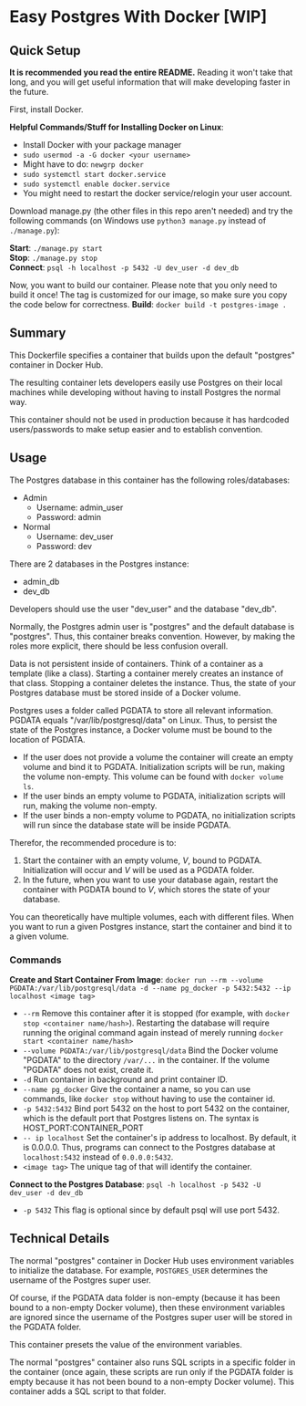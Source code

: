 # Easy Postgres With Docker [WIP]
## Quick Setup
**It is recommended you read the entire README.** Reading it won't take that long, and you will get useful information that will make developing faster in the future.

First, install Docker.

**Helpful Commands/Stuff for Installing Docker on Linux**:
- Install Docker with your package manager
- `sudo usermod -a -G docker <your username>`
- Might have to do: `newgrp docker`
- `sudo systemctl start docker.service`
- `sudo systemctl enable docker.service`
- You might need to restart the docker service/relogin your user account.

Download manage.py (the other files in this repo aren't needed) and try the following commands (on Windows use `python3 manage.py` instead of `./manage.py`):

**Start**: `./manage.py start`  
**Stop**: `./manage.py stop`  
**Connect**: `psql -h localhost -p 5432 -U dev_user -d dev_db`

Now, you want to build our container. Please note that you only need to build it once!
The tag is customized for our image, so make sure you copy the code below for correctness.
**Build**: `docker build -t postgres-image .`

## Summary
This Dockerfile specifies a container that builds upon the default "postgres" container in Docker Hub.

The resulting container lets developers easily use Postgres on their local machines while developing without having to install Postgres the normal way.

This container should not be used in production because it has hardcoded users/passwords to make setup easier and to establish convention.

## Usage
The Postgres database in this container has the following roles/databases:
- Admin
    - Username: admin_user
    - Password: admin
- Normal
    - Username: dev_user
    - Password: dev

There are 2 databases in the Postgres instance:
- admin_db
- dev_db

Developers should use the user "dev_user" and the database "dev_db".

Normally, the Postgres admin user is "postgres" and the default database is "postgres".
Thus, this container breaks convention. However, by making the roles more explicit, there should be less confusion overall.

Data is not persistent inside of containers. Think of a container as a template (like a class). Starting a container merely creates an instance of that class. Stopping a container deletes the instance. Thus, the state of your Postgres database must be stored inside of a Docker volume.

Postgres uses a folder called PGDATA to store all relevant information. PGDATA equals "/var/lib/postgresql/data" on Linux. Thus, to persist the state of the Postgres instance, a Docker volume must be bound to the location of PGDATA.

- If the user does not provide a volume the container will create an empty volume and bind it to PGDATA. Initialization scripts will be run, making the volume non-empty. This volume can be found with `docker volume ls`.
- If the user binds an empty volume to PGDATA, initialization scripts will run, making the volume non-empty.
- If the user binds a non-empty volume to PGDATA, no initialization scripts will run since the database state will be inside PGDATA.

Therefor, the recommended procedure is to:
1. Start the container with an empty volume, *V*, bound to PGDATA. Initialization will occur and *V* will be used as a PGDATA folder.
2. In the future, when you want to use your database again, restart the container with PGDATA bound to *V*, which stores the state of your database.

You can theoretically have multiple volumes, each with different files. When you want to run a given Postgres instance, start the container and bind it to a given volume.

### Commands
**Create and Start Container From Image**: `docker run --rm --volume PGDATA:/var/lib/postgresql/data -d --name pg_docker -p 5432:5432 --ip localhost <image tag>`
- `--rm` Remove this container after it is stopped (for example, with `docker stop <container name/hash>`). Restarting the database will require running the original command again instead of merely running `docker start <container name/hash>`
- `--volume PGDATA:/var/lib/postgresql/data` Bind the Docker volume "PGDATA" to the directory `/var/...` in the container. If the volume "PGDATA" does not exist, create it.
- `-d` Run container in background and print container ID.
- `--name pg_docker` Give the container a name, so you can use commands, like `docker stop` without having to use the container id.
- `-p 5432:5432` Bind port 5432 on the host to port 5432 on the container, which is the default port that Postgres listens on. The syntax is HOST_PORT:CONTAINER_PORT
- `-- ip localhost` Set the container's ip address to localhost. By default, it is 0.0.0.0. Thus, programs can connect to the Postgres database at `localhost:5432` instead of `0.0.0.0:5432`.
- `<image tag>` The unique tag of that will identify the container.

**Connect to the Postgres Database**: `psql -h localhost -p 5432 -U dev_user -d dev_db`
- `-p 5432` This flag is optional since by default psql will use port 5432.

## Technical Details
The normal "postgres" container in Docker Hub uses environment variables to initialize the database. For example, `POSTGRES_USER` determines the username of the Postgres super user.


Of course, if the PGDATA data folder is non-empty (because it has been bound to a non-empty Docker volume), then these environment variables are ignored since the username of the Postgres super user will be stored in the PGDATA folder.

This container presets the value of the environment variables.

The normal "postgres" container also runs SQL scripts in a specific folder in the container (once again, these scripts are run only if the PGDATA folder is empty because it has not been bound to a non-empty Docker volume). This container adds a SQL script to that folder.